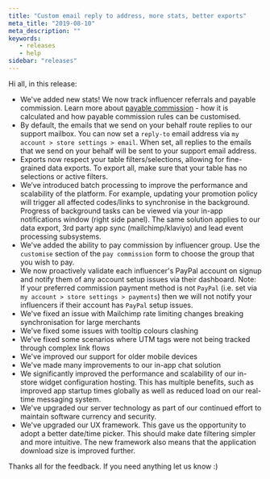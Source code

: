 ```yaml
---
title: "Custom email reply to address, more stats, better exports"
meta_title: "2019-08-10"
meta_description: ""
keywords:
   - releases
   - help
sidebar: "releases"
---
```

 
Hi all, in this release:
 
* We've added new stats! We now track influencer referrals and payable commission. Learn more about [payable commission](https://help.vwa.la/merchant/paying-commission/.#payment-rules--customization) - how it is calculated and how payable commission rules can be customised. 
* By default, the emails that we send on your behalf route replies to our support mailbox. You can now set a `reply-to` email address via `my account > store settings > email`. When set, all replies to the emails that we send on your behalf will be sent to your support email address.
* Exports now respect your table filters/selections, allowing for fine-grained data exports. To export all, make sure that your table has no selections or active filters. 
* We’ve introduced batch processing to improve the performance and scalability of the platform. For example, updating your promotion policy will trigger all affected codes/links to synchronise in the background. Progress of background tasks can be viewed via your in-app notifications window (right side panel). The same solution applies to our data export, 3rd party app sync (mailchimp/klaviyo) and lead event processing subsystems. 
* We've added the ability to pay commission by influencer group. Use the `customise` section of the `pay commission` form to choose the group that you wish to pay.
* We now proactively validate each influencer's PayPal account on signup and notify them of any account setup issues via their dashboard. Note: If your preferred commission payment method is not `PayPal` (i.e. set via `my account > store settings > payments`) then we will not notify your influencers if their account has `PayPal` setup issues.
* We've fixed an issue with Mailchimp rate limiting changes breaking synchronisation for large merchants
* We've fixed some issues with tooltip colours clashing
* We've fixed some scenarios where UTM tags were not being tracked through complex link flows
* We've improved our support for older mobile devices
* We've made many improvements to our in-app chat solution
* We significantly improved the performance and scalability of our in-store widget configuration hosting. This has multiple benefits, such as improved app startup times globally as well as reduced load on our real-time messaging system. 
* We've upgraded our server technology as part of our continued effort to maintain software currency and security. 
* We've upgraded our UX framework. This gave us the opportunity to adopt a better date/time picker. This should make date filtering simpler and more intuitive. The new framework also means that the application download size is improved further. 
 
 
Thanks all for the feedback. If you need anything let us know :)
 
 




